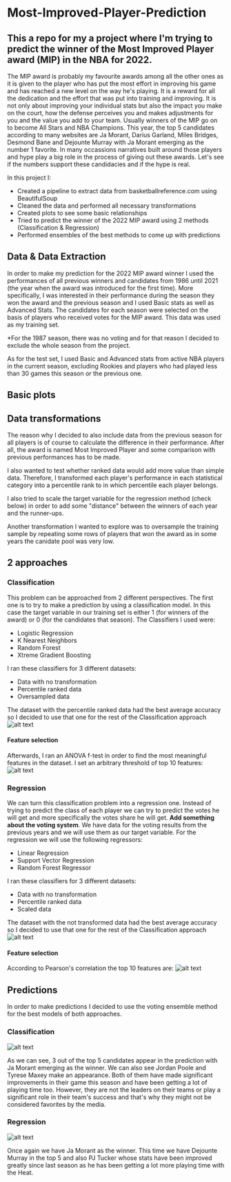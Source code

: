 # Most-Improved-Player-Prediction

## This a repo for my a project where I'm trying to predict the winner of the Most Improved Player award (MIP) in the NBA for 2022.

The MIP award is probably my favourite awards among all the other ones as it is given to the player who has put the most effort in improving his game and has reached a new level on the way he's playing. It is a reward for all the dedication and the effort that was put into training and improving. It is not only about improving your individual stats but also the impact you make on the court, how the defense perceives you and makes adjustments for you and the value you add to your team. Usually winners of the MIP go on to become All Stars and NBA Champions. This year, the top 5 candidates according to many websites are Ja Morant, Darius Garland, Miles Bridges, Desmond Bane and Dejounte Murray with Ja Morant emerging as the number 1 favorite. In many occassions narratives built around those players and hype play a big role in the process of giving out these awards. Let's see if the numbers support these candidacies and if the hype is real.  

In this project I:
- Created a pipeline to extract data from basketballreference.com using BeautifulSoup
- Cleaned the data and performed all necessary transformations
- Created plots to see some basic relationships
- Tried to predict the winner of the 2022 MIP award using 2 methods (Classification & Regression)
- Performed ensembles of the best methods to come up with predictions


## Data & Data Extraction

In order to make my prediction for the 2022 MIP award winner I used the performances of all previous winners and candidates from 1986 until 2021 (the year when the award was introduced for the first time). More specifically, I was interested in their performance during the season they won the award and the previous season and I used Basic stats as well as Advanced Stats. The candidates for each season were selected on the basis of players who received votes for the MIP award. This data was used as my training set.

*For the 1987 season, there was no voting and for that reason I decided to exclude the whole season from the project.

As for the test set, I used Basic and Advanced stats from active NBA players in the current season, excluding Rookies and players who had played less than 30 games this season or the previous one.

## Basic plots

## Data transformations

The reason why I decided to also include data from the previous season for all players is of course to calculate the difference in their performance. After all, the award is named Most Improved Player and some comparison with previous performances has to be made.

I also wanted to test whether ranked data would add more value than simple data. Therefore, I transformed each player's performance in each statistical category into a percentile rank to in which percentile each player belongs.

I also tried to scale the target variable for the regression method (check below) in order to add some "distance" between the winners of each year and the runner-ups.

Another transformation I wanted to explore was to oversample the training sample by repeating some rows of players that won the award as in some years the canidate pool was very low.

## 2 approaches

### Classification

This problem can be approached from 2 different perspectives. The first one is to try to make a prediction by using a classification model. In this case the target variable in our training set is either 1 (for winners of the award) or 0 (for the candidates that season). The Classifiers I used were:
- Logistic Regression
- K Nearest Neighbors
- Random Forest
- Xtreme Gradient Boosting

I ran these classifiers for 3 different datasets:
- Data with no transformation
- Percentile ranked data
- Oversampled data

The dataset with the percentile ranked data had the best average accuracy so I decided to use that one for the rest of the Classification approach
![alt text](https://github.com/MarlinMyrte/Most-Improved-Player-Prediction/blob/main/clf_accuracies.png "Classification Accuracies")

#### Feature selection
Afterwards, I ran an ANOVA f-test in order to find the most meaningful features in the dataset. I set an arbitrary threshold of top 10 features:
![alt text](https://github.com/MarlinMyrte/Most-Improved-Player-Prediction/blob/main/clf_best_features.png "Classification Best Features")
### Regression

We can turn this classification problem into a regression one. Instead of trying to predict the class of each player we can try to predict the votes he will get and more specifically the votes share he will get. **Add something about the voting system**. We have data for the voting results from the previous years and we will use them as our target variable. For the regression we will use the following regressors:
 - Linear Regression
 - Support Vector Regression
 - Random Forest Regressor

I ran these classifiers for 3 different datasets:
- Data with no transformation
- Percentile ranked data
- Scaled data

The dataset with the not transformed data had the best average accuracy so I decided to use that one for the rest of the Classification approach
![alt text](https://github.com/MarlinMyrte/Most-Improved-Player-Prediction/blob/main/reg_accuracies.png "Regression Accuracies")

#### Feature selection
According to Pearson's correlation the top 10 features are:
![alt text](https://github.com/MarlinMyrte/Most-Improved-Player-Prediction/blob/main/reg_best_features.png "Classification Best Features")


## Predictions

In order to make predictions I decided to use the voting ensemble method for the best models of both approaches.

### Classification
![alt text](https://github.com/MarlinMyrte/Most-Improved-Player-Prediction/blob/main/clf_pred.png "Classification Predictions")

As we can see, 3 out of the top 5 candidates appear in the prediction with Ja Morant emerging as the winner. We can also see Jordan Poole and Tyrese Maxey make an appearance. Both of them have made significant improvements in their game this season and have been getting a lot of playing time too. However, they are not the leaders on their teams or play a significant role in their team's success and that's why they might not be considered favorites by the media.

### Regression
![alt text](https://github.com/MarlinMyrte/Most-Improved-Player-Prediction/blob/main/reg_pred.png "Regression Predictions")

Once again we have Ja Morant as the winner. This time we have Dejounte Murray in the top 5 and also PJ Tucker whose stats have been improved greatly since last season as he has been getting a lot more playing time with the Heat.

